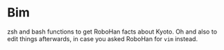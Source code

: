 # Bim

zsh and bash functions to get RoboHan facts about Kyoto. Oh and also to edit things afterwards, in case you asked RoboHan for `vim` instead.